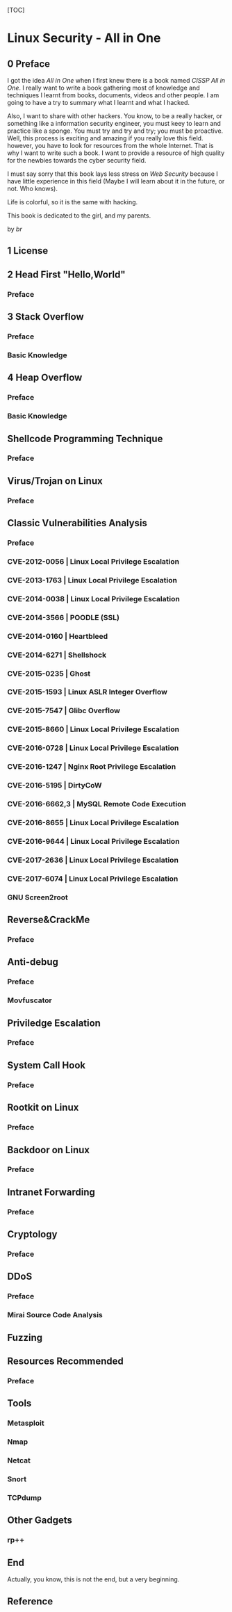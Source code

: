 [TOC]

# Linux Security - All in One

## 0 Preface

I got the idea *All in One* when I first knew there is a book named *CISSP All in One*. I really want to write a book gathering most of knowledge and techniques I learnt from books, documents, videos and other people. I am going to have a try to summary what I learnt and what I hacked.

Also, I want to share with other hackers. You know, to be a really hacker, or something like a information security engineer, you must keey to learn and practice like a sponge. You must try and try and try; you must be proactive. Well, this process is exciting and amazing if you really love this field. however, you have to look for resources from the whole Internet. That is why I want to write such a book. I want to provide a resource of high quality for the newbies towards the cyber security field.

I must say sorry that this book lays less stress on *Web Security* because I have little experience in this field (Maybe I will learn about it in the future, or not. Who knows).

Life is colorful, so it is the same with hacking.

This book is dedicated to the girl, and my parents.

by *br*

## 1 License


## 2 Head First "Hello,World"

### Preface

## 3 Stack Overflow

### Preface

### Basic Knowledge

## 4 Heap Overflow

### Preface

### Basic Knowledge

## Shellcode Programming Technique

### Preface

## Virus/Trojan on Linux

### Preface

## Classic Vulnerabilities Analysis

### Preface

### CVE-2012-0056 | Linux Local Privilege Escalation

### CVE-2013-1763 | Linux Local Privilege Escalation

### CVE-2014-0038 | Linux Local Privilege Escalation

### CVE-2014-3566 | POODLE (SSL)

### CVE-2014-0160 | Heartbleed

### CVE-2014-6271 | Shellshock

### CVE-2015-0235 | Ghost

### CVE-2015-1593 | Linux ASLR Integer Overflow

### CVE-2015-7547 | Glibc Overflow

### CVE-2015-8660 | Linux Local Privilege Escalation

### CVE-2016-0728 | Linux Local Privilege Escalation

### CVE-2016-1247 | Nginx Root Privilege Escalation

### CVE-2016-5195 | DirtyCoW

### CVE-2016-6662,3 | MySQL Remote Code Execution

### CVE-2016-8655 | Linux Local Privilege Escalation

### CVE-2016-9644 | Linux Local Privilege Escalation

### CVE-2017-2636 | Linux Local Privilege Escalation

### CVE-2017-6074 | Linux Local Privilege Escalation

### GNU Screen2root

## Reverse&CrackMe

### Preface

## Anti-debug

### Preface

### Movfuscator

## Priviledge Escalation

### Preface

## System Call Hook

### Preface

## Rootkit on Linux

### Preface

## Backdoor on Linux

### Preface

## Intranet Forwarding

### Preface

## Cryptology

### Preface

## DDoS

### Preface

### Mirai Source Code Analysis

## Fuzzing

## Resources Recommended

### Preface

## Tools

### Metasploit

### Nmap

### Netcat

### Snort

### TCPdump

## Other Gadgets

### rp++

## End

Actually, you know, this is not the end, but a very beginning.

## Reference
